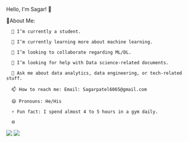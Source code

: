 Hello, I'm Sagar! 👋 

💫About Me: 

      🔭 I’m currently a student. 

      🌱 I’m currently learning more about machine learning. 

      👯 I’m looking to collaborate regarding ML/DL. 

      🤔 I’m looking for help with Data science-related documents. 

      💬 Ask me about data analytics, data engineering, or tech-related stuff. 

      📫 How to reach me: Email: Sagarpatel6065@gmail.com

      😄 Pronouns: He/His 

      ⚡ Fun fact: I spend almost 4 to 5 hours in a gym daily. 

      🌐 

<img src="https://github-readme-stats.vercel.app/api?username=Sagarpatel6065&show_icons=true&theme=radical">
<img src="https://github-readme-stats.vercel.app/api/top-langs/?username=sagarpatel6065&layout=compact">
